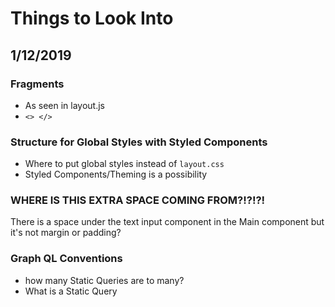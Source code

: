 # Things to Look Into

## 1/12/2019

### Fragments

- As seen in layout.js
- `<> </>`

### Structure for Global Styles with Styled Components

- Where to put global styles instead of `layout.css`
- Styled Components/Theming is a possibility

### WHERE IS THIS EXTRA SPACE COMING FROM?!?!?!

There is a space under the text input component in the Main component but it's not margin or padding?

### Graph QL Conventions

- how many Static Queries are to many?
- What is a Static Query
